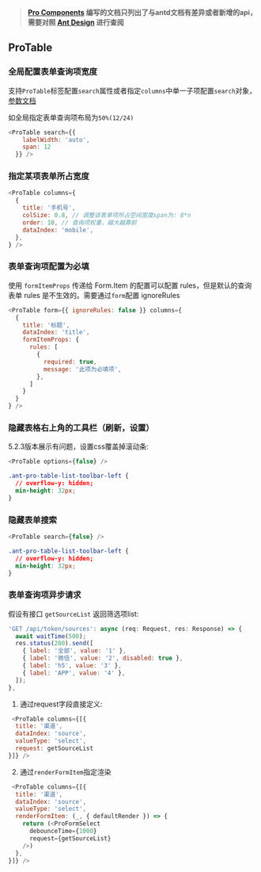 > **[Pro Components](https://procomponents.ant.design/components) 编写的文档只列出了与antd文档有差异或者新增的api，需要对照 [Ant Design](https://ant.design/components/overview-cn/) 进行查阅**

## ProTable
### 全局配置表单查询项宽度
支持`ProTable`标签配置`search`属性或者指定`columns`中单一子项配置`search`对象，[参数文档](https://procomponents.ant.design/components/table?current=1&pageSize=5#search-%E6%90%9C%E7%B4%A2%E8%A1%A8%E5%8D%95)

如全局指定表单查询项布局为`50%(12/24)`
```js
<ProTable search={{
    labelWidth: 'auto',
    span: 12
  }} />
```

### 指定某项表单所占宽度
```js
<ProTable columns={
  {
    title: '手机号',
    colSize: 0.8, // 调整该表单项所占空间宽度span为: 8*n
    order: 10, // 查询项权重，越大越靠前
    dataIndex: 'mobile',
  },
} />
```

### 表单查询项配置为必填
使用 `formItemProps` 传递给 Form.Item 的配置可以配置 rules，但是默认的查询表单 rules 是不生效的。需要通过`form`配置 ignoreRules
```js
<ProTable form={{ ignoreRules: false }} columns={
  {
    title: '标题',
    dataIndex: 'title',
    formItemProps: {
      rules: [
        {
          required: true,
          message: '此项为必填项',
        },
      ]
    }
  }
} />
```

### 隐藏表格右上角的工具栏（刷新，设置）
5.2.3版本展示有问题，设置css覆盖掉滚动条: 
  ```js
  <ProTable options={false} />
```
```css
.ant-pro-table-list-toolbar-left {
  // overflow-y: hidden;
  min-height: 32px;
}
```

### 隐藏表单搜索
  ```js
  <ProTable search={false} />
```
```css
.ant-pro-table-list-toolbar-left {
  // overflow-y: hidden;
  min-height: 32px;
}
```

### 表单查询项异步请求
假设有接口 `getSourceList` 返回筛选项list:
```js
'GET /api/token/sources': async (req: Request, res: Response) => {
  await waitTime(500);
  res.status(200).send([
    { label: '全部', value: '1' },
    { label: '微信', value: '2', disabled: true },
    { label: 'h5', value: '3' },
    { label: 'APP', value: '4' },
  ]);
},
```
1. 通过request字段直接定义:
  ```js
   <ProTable columns={[{
    title: '渠道',
    dataIndex: 'source',
    valueType: 'select',
    request: getSourceList
  }]} />
  ```
2. 通过`renderFormItem`指定渲染
  ```js
   <ProTable columns={[{
    title: '渠道',
    dataIndex: 'source',
    valueType: 'select',
    renderFormItem: (_, { defaultRender }) => {
      return (<ProFormSelect
        debounceTime={1000}
        request={getSourceList}
      />)
    },
  }]} />
  ```